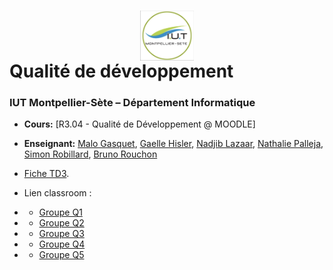 # <img src="iut.png" width="17%" style="margin:auto;display:block;"/> Qualité de développement 
### IUT Montpellier-Sète – Département Informatique
* **Cours:** [R3.04 - Qualité de Développement @ MOODLE]
* **Enseignant:** [Malo Gasquet](mailto:malo.gasquet@umontpellier.fr), [Gaelle Hisler](mailto:gaelle.hisler@umontpellier.fr), [Nadjib Lazaar](mailto:nadjib.lazaar@umontpellier.fr), [Nathalie Palleja](mailto:nathalie.palleja@umontpellier.fr),   [Simon Robillard](mailto:simon.robillard@umontpellier.fr), [Bruno Rouchon](mailto:bruno.rouchon@umontpellier.fr)
* [Fiche TD3](TD3.pdf).

* Lien classroom :
* * [Groupe Q1]()
* * [Groupe Q2]()
* * [Groupe Q3]()
* * [Groupe Q4]()
* * [Groupe Q5]()
